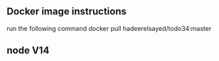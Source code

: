 ## Docker image instructions
run the following command
docker pull hadeerelsayed/todo34:master

## node V14
